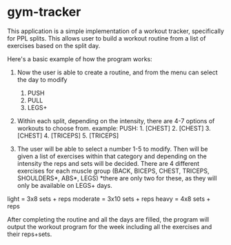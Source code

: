 # gym-tracker

This application is a simple implementation of a workout tracker, specifically for PPL splits. This allows user to build a workout routine from a list of exercises based on the split day.

Here's a basic example of how the program works:

1. Now the user is able to create a routine, and from the menu can select the day to modify

   1. PUSH
   2. PULL
   3. LEGS+

2. Within each split, depending on the intensity, there are 4-7 options of workouts to choose from.
   example:
   PUSH: 1. [CHEST] 2. [CHEST] 3. [CHEST] 4. [TRICEPS] 5. [TRICEPS]

3. The user will be able to select a number 1-5 to modify. Then will be given a list of exercises within that category and depending on the intensity the reps and sets will be decided. There are 4 different exercises for each muscle group
   (BACK, BICEPS, CHEST, TRICEPS, SHOULDERS*, ABS*, LEGS)
   \*there are only two for these, as they will only be available on LEGS+ days.

light = 3x8 sets + reps
moderate = 3x10 sets + reps
heavy = 4x8 sets + reps

After completing the routine and all the days are filled, the program will output the workout program for the week including all the exercises and their reps+sets.
